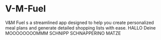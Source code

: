 # V-M-Fuel
V&amp;M Fuel s a streamlined app designed to help you create personalized meal plans and generate detailed shopping lists with ease.
HALLO
Deine MOOOOOOOOMMM SCHNIPP SCHNAPPERINO
MATZE